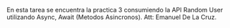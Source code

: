 En esta tarea se encuentra la practica 3 consumiendo la API Random User utilizando Async, Await (Metodos Asincronos).
Att: Emanuel De La Cruz.
